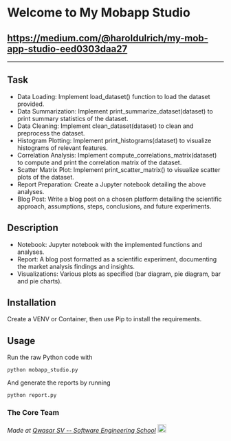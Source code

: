 # Welcome to My Mobapp Studio
## https://medium.com/@haroldulrich/my-mob-app-studio-eed0303daa27 
***

## Task
- Data Loading: Implement load_dataset() function to load the dataset provided.
- Data Summarization: Implement print_summarize_dataset(dataset) to print summary statistics of the dataset.
- Data Cleaning: Implement clean_dataset(dataset) to clean and preprocess the dataset.
- Histogram Plotting: Implement print_histograms(dataset) to visualize histograms of relevant features.
- Correlation Analysis: Implement compute_correlations_matrix(dataset) to compute and print the correlation matrix of the dataset.
- Scatter Matrix Plot: Implement print_scatter_matrix() to visualize scatter plots of the dataset.
- Report Preparation: Create a Jupyter notebook detailing the above analyses.
- Blog Post: Write a blog post on a chosen platform detailing the scientific approach, assumptions, steps, conclusions, and future experiments.

## Description
- Notebook: Jupyter notebook with the implemented functions and analyses.
- Report: A blog post formatted as a scientific experiment, documenting the market analysis findings and insights.
- Visualizations: Various plots as specified (bar diagram, pie diagram, bar and pie charts).

## Installation
Create a VENV or Container, then use Pip to install the requirements.

## Usage
Run the raw Python code with
```
python mobapp_studio.py
```
And generate the reports by running
```
python report.py
```

### The Core Team


<span><i>Made at <a href='https://qwasar.io'>Qwasar SV -- Software Engineering School</a></i></span>
<span><img alt="Qwasar SV -- Software Engineering School's Logo" src="https://storage.googleapis.com/qwasar-public/qwasar-logo_50x50.png" width="20px" /></span>
